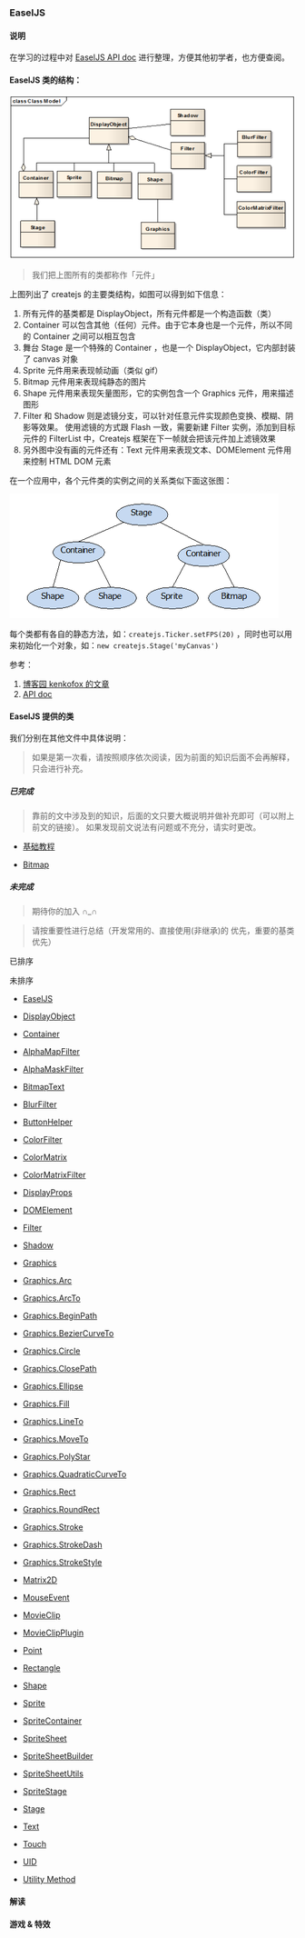 ### EaselJS

#### 说明

在学习的过程中对 [EaselJS API doc](http://createjs.com/docs/easeljs/modules/EaselJS.html) 
进行整理，方便其他初学者，也方便查阅。

#### EaselJS 类的结构：

![image](./images/EaselJs_Class_Model.png)
> 我们把上图所有的类都称作「元件」

上图列出了 createjs 的主要类结构，如图可以得到如下信息：

1. 所有元件的基类都是 DisplayObject，所有元件都是一个构造函数（类）
2. Container 可以包含其他（任何）元件。由于它本身也是一个元件，所以不同的 Container 之间可以相互包含
3. 舞台 Stage 是一个特殊的 Container ，也是一个 DisplayObject，它内部封装了 canvas 对象
4. Sprite 元件用来表现帧动画（类似 gif）
5. Bitmap 元件用来表现纯静态的图片
6. Shape 元件用来表现矢量图形，它的实例包含一个 Graphics 元件，用来描述图形
7. Filter 和 Shadow 则是滤镜分支，可以针对任意元件实现颜色变换、模糊、阴影等效果。
使用滤镜的方式跟 Flash 一致，需要新建 Filter 实例，添加到目标元件的 FilterList 中，Createjs 框架在下一帧就会把该元件加上滤镜效果
8. 另外图中没有画的元件还有：Text 元件用来表现文本、DOMElement 元件用来控制 HTML DOM 元素

在一个应用中，各个元件类的实例之间的关系类似下面这张图：

![image](./images/EaselJs_Container.png)

每个类都有各自的静态方法，如：`createjs.Ticker.setFPS(20)` ，同时也可以用来初始化一个对象，如：`new createjs.Stage('myCanvas')`

参考：
1. [博客园 kenkofox 的文章](http://www.cnblogs.com/kenkofox/p/4153853.html)
2. [API doc](http://www.createjs.com/docs/easeljs)


#### EaselJS 提供的类

我们分别在其他文件中具体说明：

> 如果是第一次看，请按照顺序依次阅读，因为前面的知识后面不会再解释，只会进行补充。

##### 已完成

> 靠前的文中涉及到的知识，后面的文只要大概说明并做补充即可（可以附上前文的链接）。
> 如果发现前文说法有问题或不充分，请实时更改。

* [基础教程](./learning.md)

* [Bitmap](./Bitmap.md)

##### 未完成

> 期待你的加入 ∩_∩

> 请按重要性进行总结（开发常用的、直接使用(非继承)的 优先，重要的基类优先）

已排序

未排序

* [EaselJS]()

* [DisplayObject]()

* [Container]()

* [AlphaMapFilter]()
* [AlphaMaskFilter]()
* [BitmapText]()
* [BlurFilter]()
* [ButtonHelper]()
* [ColorFilter]()
* [ColorMatrix]()
* [ColorMatrixFilter]()
* [DisplayProps]()
* [DOMElement]()

* [Filter]()

* [Shadow]()

* [Graphics]()
* [Graphics.Arc]()
* [Graphics.ArcTo]()
* [Graphics.BeginPath]()
* [Graphics.BezierCurveTo]()
* [Graphics.Circle]()
* [Graphics.ClosePath]()
* [Graphics.Ellipse]()
* [Graphics.Fill]()
* [Graphics.LineTo]()
* [Graphics.MoveTo]()
* [Graphics.PolyStar]()
* [Graphics.QuadraticCurveTo]()
* [Graphics.Rect]()
* [Graphics.RoundRect]()
* [Graphics.Stroke]()
* [Graphics.StrokeDash]()
* [Graphics.StrokeStyle]()

* [Matrix2D]()

* [MouseEvent]()

* [MovieClip]()
* [MovieClipPlugin]()

* [Point]()

* [Rectangle]()

* [Shape]()

* [Sprite]()
* [SpriteContainer]()
* [SpriteSheet]()
* [SpriteSheetBuilder]()
* [SpriteSheetUtils]()
* [SpriteStage]()

* [Stage]()

* [Text]()

* [Touch]()

* [UID]()
* [Utility Method]()


#### 解读

#### 游戏 & 特效

